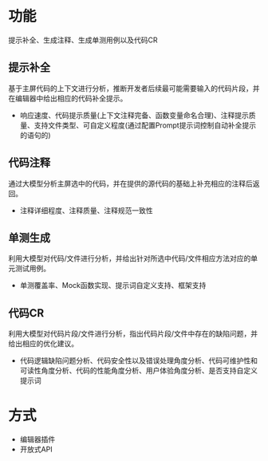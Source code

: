 # 功能
提示补全、生成注释、生成单测用例以及代码CR

## 提示补全
基于主屏代码的上下文进行分析，推断开发者后续最可能需要输入的代码片段，并在编辑器中给出相应的代码补全提示。
- 响应速度、代码提示质量(上下文注释完备、函数变量命名合理)、注释提示质量、支持文件类型、可自定义程度(通过配置Prompt提示词控制自动补全提示的语句的)

## 代码注释
通过大模型分析主屏选中的代码，并在提供的源代码的基础上补充相应的注释后返回。
- 注释详细程度、注释质量、注释规范一致性

## 单测生成
利用大模型对代码/文件进行分析，并给出针对所选中代码/文件相应方法对应的单元测试用例。
- 单测覆盖率、Mock函数实现、提示词自定义支持、框架支持

## 代码CR
利用大模型对代码片段/文件进行分析，指出代码片段/文件中存在的缺陷问题，并给出相应的优化建议。
- 代码逻辑缺陷问题分析、代码安全性以及错误处理角度分析、代码可维护性和可读性角度分析、代码的性能角度分析、用户体验角度分析、是否支持自定义提示词

# 方式
- 编辑器插件
- 开放式API